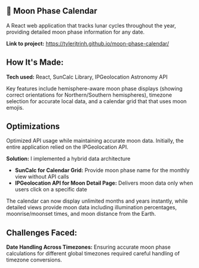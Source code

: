 ## 🌙 Moon Phase Calendar

A React web application that tracks lunar cycles throughout the year, providing detailed moon phase information for any date. 

**Link to project:** https://tylerjtrinh.github.io/moon-phase-calendar/

## How It's Made:

**Tech used:** React, SunCalc Library, IPGeolocation Astronomy API

Key features include hemisphere-aware moon phase displays (showing correct orientations for Northern/Southern hemispheres), timezone selection for accurate local data, and a calendar grid that that uses moon emojis.

## Optimizations

Optimized API usage while maintaining accurate moon data. Initially, the entire application relied on the IPGeolocation API.

**Solution:** I implemented a hybrid data architecture
- **SunCalc for Calendar Grid:** Provide moon phase name for the monthly view without API calls
- **IPGeolocation API for Moon Detail Page:** Delivers moon data only when users click on a specific date

The calendar can now display unlimited months and years instantly, while detailed views provide moon data including illumination percentages, moonrise/moonset times, and moon distance from the Earth.

## Challenges Faced:

**Date Handling Across Timezones:** Ensuring accurate moon phase calculations for different global timezones required careful handling of timezone conversions.
